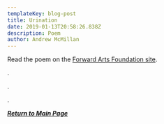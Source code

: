 ```yaml
---
templateKey: blog-post
title: Urination
date: 2019-01-13T20:58:26.838Z
description: Poem
author: Andrew McMillan
---
```

Read the poem on the [Forward Arts Foundation site](http://www.forwardartsfoundation.org/poetry/urination/).

.

.

.

__[_Return to Main Page_](https://feministtoilet.netlify.com/)__
